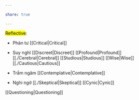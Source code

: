---  
share: true  
---  
<mark class="hltr-celeste">Reflective</mark>:  
- Phản tư [[Critical|Critical]]  
- Suy nghĩ [[Discreet|Discreet]] [[Profound|Profound]] [[./Cerebral|Cerebral]] [[Studious|Studious]] [[Wise|Wise]] [[./Cautious|Cautious]]   
- Trầm ngâm [[Contemplative|Contemplative]]  
- Nghi ngờ [[./Skeptical|Skeptical]] [[Cynic|Cynic]]  
[[Questioning|Questioning]]